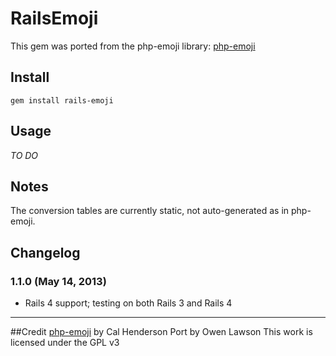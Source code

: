 # RailsEmoji

This gem was ported from the php-emoji library: [php-emoji](https://github.com/iamcal/php-emoji)

## Install
	gem install rails-emoji

## Usage
*TO DO*

## Notes
The conversion tables are currently static, not auto-generated as in php-emoji.

## Changelog

### 1.1.0 (May 14, 2013)

- Rails 4 support; testing on both Rails 3 and Rails 4

---
##Credit
[php-emoji](https://github.com/iamcal/php-emoji) by Cal Henderson
Port by Owen Lawson
This work is licensed under the GPL v3
